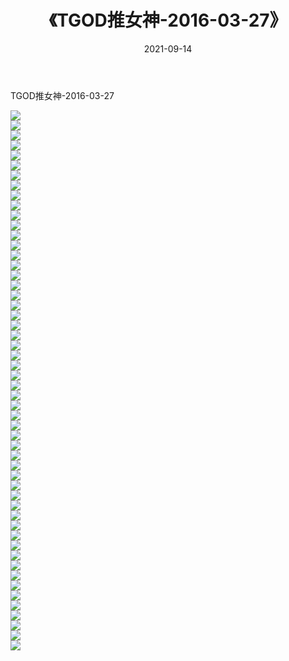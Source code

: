 ﻿---
layout: post
title:  《TGOD推女神-2016-03-27》
date:   2021-09-14
img: http://img.660000.xyz/Sharelink/网络美图/2021/TGOD推女神-2016-03-27/000.jpg
categories: [美女, 清纯, 唯美]
---

TGOD推女神-2016-03-27

  ![](http://img.660000.xyz/Sharelink/网络美图/2021/TGOD推女神-2016-03-27/001.jpg) <br> ![](http://img.660000.xyz/Sharelink/网络美图/2021/TGOD推女神-2016-03-27/002.jpg) <br> ![](http://img.660000.xyz/Sharelink/网络美图/2021/TGOD推女神-2016-03-27/003.jpg) <br> ![](http://img.660000.xyz/Sharelink/网络美图/2021/TGOD推女神-2016-03-27/004.jpg) <br> ![](http://img.660000.xyz/Sharelink/网络美图/2021/TGOD推女神-2016-03-27/005.jpg) <br> ![](http://img.660000.xyz/Sharelink/网络美图/2021/TGOD推女神-2016-03-27/006.jpg) <br> ![](http://img.660000.xyz/Sharelink/网络美图/2021/TGOD推女神-2016-03-27/007.jpg) <br> ![](http://img.660000.xyz/Sharelink/网络美图/2021/TGOD推女神-2016-03-27/008.jpg) <br> ![](http://img.660000.xyz/Sharelink/网络美图/2021/TGOD推女神-2016-03-27/009.jpg) <br> ![](http://img.660000.xyz/Sharelink/网络美图/2021/TGOD推女神-2016-03-27/010.jpg) <br> ![](http://img.660000.xyz/Sharelink/网络美图/2021/TGOD推女神-2016-03-27/011.jpg) <br> ![](http://img.660000.xyz/Sharelink/网络美图/2021/TGOD推女神-2016-03-27/012.jpg) <br> ![](http://img.660000.xyz/Sharelink/网络美图/2021/TGOD推女神-2016-03-27/013.jpg) <br> ![](http://img.660000.xyz/Sharelink/网络美图/2021/TGOD推女神-2016-03-27/014.jpg) <br> ![](http://img.660000.xyz/Sharelink/网络美图/2021/TGOD推女神-2016-03-27/015.jpg) <br> ![](http://img.660000.xyz/Sharelink/网络美图/2021/TGOD推女神-2016-03-27/016.jpg) <br> ![](http://img.660000.xyz/Sharelink/网络美图/2021/TGOD推女神-2016-03-27/017.jpg) <br> ![](http://img.660000.xyz/Sharelink/网络美图/2021/TGOD推女神-2016-03-27/018.jpg) <br> ![](http://img.660000.xyz/Sharelink/网络美图/2021/TGOD推女神-2016-03-27/019.jpg) <br> ![](http://img.660000.xyz/Sharelink/网络美图/2021/TGOD推女神-2016-03-27/020.jpg) <br> ![](http://img.660000.xyz/Sharelink/网络美图/2021/TGOD推女神-2016-03-27/021.jpg) <br> ![](http://img.660000.xyz/Sharelink/网络美图/2021/TGOD推女神-2016-03-27/022.jpg) <br> ![](http://img.660000.xyz/Sharelink/网络美图/2021/TGOD推女神-2016-03-27/023.jpg) <br> ![](http://img.660000.xyz/Sharelink/网络美图/2021/TGOD推女神-2016-03-27/024.jpg) <br> ![](http://img.660000.xyz/Sharelink/网络美图/2021/TGOD推女神-2016-03-27/025.jpg) <br> ![](http://img.660000.xyz/Sharelink/网络美图/2021/TGOD推女神-2016-03-27/026.jpg) <br> ![](http://img.660000.xyz/Sharelink/网络美图/2021/TGOD推女神-2016-03-27/027.jpg) <br> ![](http://img.660000.xyz/Sharelink/网络美图/2021/TGOD推女神-2016-03-27/028.jpg) <br> ![](http://img.660000.xyz/Sharelink/网络美图/2021/TGOD推女神-2016-03-27/029.jpg) <br> ![](http://img.660000.xyz/Sharelink/网络美图/2021/TGOD推女神-2016-03-27/030.jpg) <br> ![](http://img.660000.xyz/Sharelink/网络美图/2021/TGOD推女神-2016-03-27/031.jpg) <br> ![](http://img.660000.xyz/Sharelink/网络美图/2021/TGOD推女神-2016-03-27/032.jpg) <br> ![](http://img.660000.xyz/Sharelink/网络美图/2021/TGOD推女神-2016-03-27/033.jpg) <br> ![](http://img.660000.xyz/Sharelink/网络美图/2021/TGOD推女神-2016-03-27/034.jpg) <br> ![](http://img.660000.xyz/Sharelink/网络美图/2021/TGOD推女神-2016-03-27/035.jpg) <br> ![](http://img.660000.xyz/Sharelink/网络美图/2021/TGOD推女神-2016-03-27/036.jpg) <br> ![](http://img.660000.xyz/Sharelink/网络美图/2021/TGOD推女神-2016-03-27/037.jpg) <br> ![](http://img.660000.xyz/Sharelink/网络美图/2021/TGOD推女神-2016-03-27/038.jpg) <br> ![](http://img.660000.xyz/Sharelink/网络美图/2021/TGOD推女神-2016-03-27/039.jpg) <br> ![](http://img.660000.xyz/Sharelink/网络美图/2021/TGOD推女神-2016-03-27/040.jpg) <br> ![](http://img.660000.xyz/Sharelink/网络美图/2021/TGOD推女神-2016-03-27/041.jpg) <br> ![](http://img.660000.xyz/Sharelink/网络美图/2021/TGOD推女神-2016-03-27/042.jpg) <br> ![](http://img.660000.xyz/Sharelink/网络美图/2021/TGOD推女神-2016-03-27/043.jpg) <br> ![](http://img.660000.xyz/Sharelink/网络美图/2021/TGOD推女神-2016-03-27/044.jpg) <br> ![](http://img.660000.xyz/Sharelink/网络美图/2021/TGOD推女神-2016-03-27/045.jpg) <br> ![](http://img.660000.xyz/Sharelink/网络美图/2021/TGOD推女神-2016-03-27/046.jpg) <br> ![](http://img.660000.xyz/Sharelink/网络美图/2021/TGOD推女神-2016-03-27/047.jpg) <br> ![](http://img.660000.xyz/Sharelink/网络美图/2021/TGOD推女神-2016-03-27/048.jpg) <br> ![](http://img.660000.xyz/Sharelink/网络美图/2021/TGOD推女神-2016-03-27/049.jpg) <br> ![](http://img.660000.xyz/Sharelink/网络美图/2021/TGOD推女神-2016-03-27/050.jpg) <br> ![](http://img.660000.xyz/Sharelink/网络美图/2021/TGOD推女神-2016-03-27/051.jpg) <br> ![](http://img.660000.xyz/Sharelink/网络美图/2021/TGOD推女神-2016-03-27/052.jpg) <br> ![](http://img.660000.xyz/Sharelink/网络美图/2021/TGOD推女神-2016-03-27/053.jpg) <br> ![](http://img.660000.xyz/Sharelink/网络美图/2021/TGOD推女神-2016-03-27/054.jpg) <br>